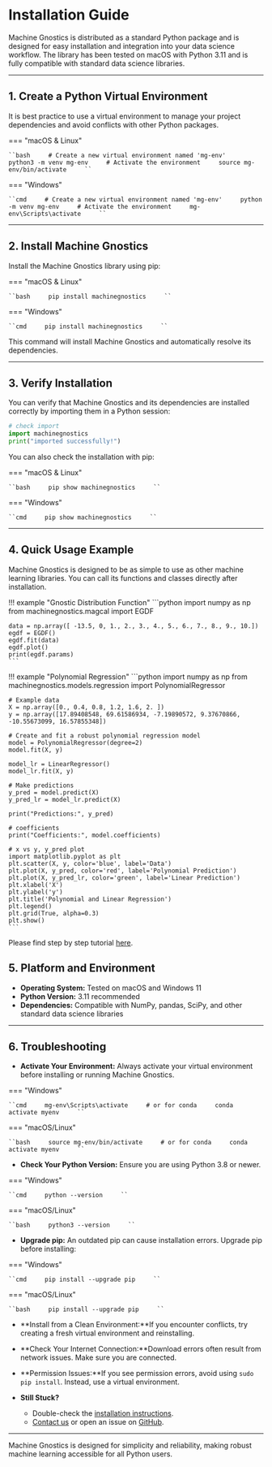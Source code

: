 # Installation Guide

Machine Gnostics is distributed as a standard Python package and is designed for easy installation and integration into your data science workflow. The library has been tested on macOS with Python 3.11 and is fully compatible with standard data science libraries.

---

## 1. Create a Python Virtual Environment

It is best practice to use a virtual environment to manage your project dependencies and avoid conflicts with other Python packages.

=== "macOS & Linux"

    ``bash     # Create a new virtual environment named 'mg-env'     python3 -m venv mg-env     # Activate the environment     source mg-env/bin/activate     ``

=== "Windows"

    ``cmd     # Create a new virtual environment named 'mg-env'     python -m venv mg-env     # Activate the environment     mg-env\Scripts\activate     ``

---

## 2. Install Machine Gnostics

Install the Machine Gnostics library using pip:

=== "macOS & Linux"

    ``bash     pip install machinegnostics     ``

=== "Windows"

    ``cmd     pip install machinegnostics     ``

This command will install Machine Gnostics and automatically resolve its dependencies.

---

## 3. Verify Installation

You can verify that Machine Gnostics and its dependencies are installed correctly by importing them in a Python session:

```python
# check import
import machinegnostics
print("imported successfully!")
```

You can also check the installation with pip:

=== "macOS & Linux"

    ``bash     pip show machinegnostics     ``

=== "Windows"

    ``cmd     pip show machinegnostics     ``

---

## 4. Quick Usage Example

Machine Gnostics is designed to be as simple to use as other machine learning libraries. You can call its functions and classes directly after installation.

!!! example "Gnostic Distribution Function"
    ```python
    import numpy as np
    from machinegnostics.magcal import EGDF

    data = np.array([ -13.5, 0, 1., 2., 3., 4., 5., 6., 7., 8., 9., 10.])
    egdf = EGDF()
    egdf.fit(data)
    egdf.plot()
    print(egdf.params)
    ```

!!! example "Polynomial Regression"
    ```python
    import numpy as np
    from machinegnostics.models.regression import PolynomialRegressor

    # Example data
    X = np.array([0., 0.4, 0.8, 1.2, 1.6, 2. ])
    y = np.array([17.89408548, 69.61586934, -7.19890572, 9.37670866, -10.55673099, 16.57855348])

    # Create and fit a robust polynomial regression model
    model = PolynomialRegressor(degree=2)
    model.fit(X, y)

    model_lr = LinearRegressor()
    model_lr.fit(X, y)

    # Make predictions
    y_pred = model.predict(X)
    y_pred_lr = model_lr.predict(X)

    print("Predictions:", y_pred)

    # coefficients
    print("Coefficients:", model.coefficients)

    # x vs y, y_pred plot
    import matplotlib.pyplot as plt
    plt.scatter(X, y, color='blue', label='Data')
    plt.plot(X, y_pred, color='red', label='Polynomial Prediction')
    plt.plot(X, y_pred_lr, color='green', label='Linear Prediction')
    plt.xlabel('X')
    plt.ylabel('y')
    plt.title('Polynomial and Linear Regression')
    plt.legend()
    plt.grid(True, alpha=0.3)
    plt.show()
    ```
Please find step by step tutorial [here](../docs/tutorials).


## 5. Platform and Environment

- **Operating System:** Tested on macOS and Windows 11
- **Python Version:** 3.11 recommended
- **Dependencies:** Compatible with NumPy, pandas, SciPy, and other standard data science libraries

---

## 6. Troubleshooting

- **Activate Your Environment:**
  Always activate your virtual environment before installing or running Machine Gnostics.

=== "Windows"

    ``cmd     mg-env\Scripts\activate     # or for conda     conda activate myenv     ``

=== "macOS/Linux"

    ``bash     source mg-env/bin/activate     # or for conda     conda activate myenv     ``

- **Check Your Python Version:**
  Ensure you are using Python 3.8 or newer.

=== "Windows"

    ``cmd     python --version     ``

=== "macOS/Linux"

    ``bash     python3 --version     ``

- **Upgrade pip:**
  An outdated pip can cause installation errors. Upgrade pip before installing:

=== "Windows"

    ``cmd     pip install --upgrade pip     ``

=== "macOS/Linux"

    ``bash     pip install --upgrade pip     ``

- **Install from a Clean Environment:**If you encounter conflicts, try creating a fresh virtual environment and reinstalling.
- **Check Your Internet Connection:**Download errors often result from network issues. Make sure you are connected.
- **Permission Issues:**If you see permission errors, avoid using `sudo pip install`. Instead, use a virtual environment.
- **Still Stuck?**

  - Double-check the [installation instructions](installation.md).
  - [Contact us](contact.md) or open an issue on [GitHub](https://github.com/MachineGnostics/machinegnostics).

---

Machine Gnostics is designed for simplicity and reliability, making robust machine learning accessible for all Python users.
